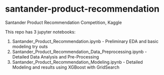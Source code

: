 # santander-product-recommendation
Santander Product Recommendation Competition, Kaggle

This repo has 3 jupyter notebooks:
1. Santander_Product_Recommendation.ipynb - Preliminary EDA and basic modeling try outs
2. Santander_Product_Recommendation_Data_Preprocessing.ipynb - Detailed Data Analysis and Pre-Processing
3. Santander_Product_Recommendation_Modeling.ipynb - Detailed Modeling and results using XGBoost with GridSearch
